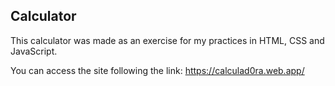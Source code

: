 <h2>Calculator</h2>

This calculator was made as an exercise for my practices in HTML, CSS and JavaScript.

You can access the site following the link: https://calculad0ra.web.app/
